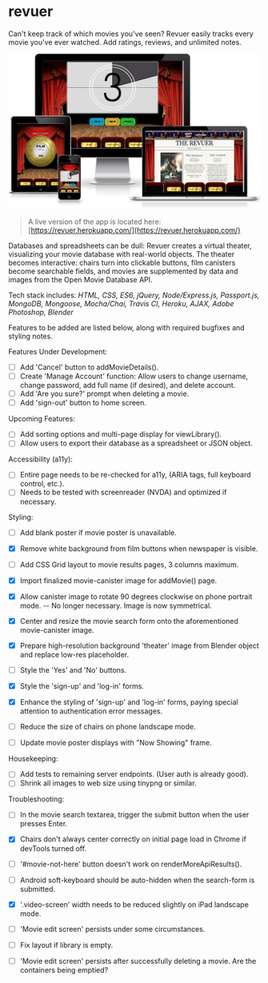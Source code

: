 # revuer
Can't keep track of which movies you've seen? Revuer easily tracks every movie you've ever watched. Add ratings, reviews, and unlimited notes.


![Screenshots of revuer](public/image/revuer-responsive-11-cropped-tight.jpg)  

> A live version of the app is located here: [https://revuer.herokuapp.com/](https://revuer.herokuapp.com/)

Databases and spreadsheets can be dull: Revuer creates a virtual theater, visualizing your movie database with real-world objects. The theater becomes interactive: chairs turn into clickable buttons, film canisters become searchable fields, and movies are supplemented by data and images from the Open Movie Database API.

Tech stack includes: *HTML, CSS, ES6, jQuery, Node/Express.js, Passport.js, MongoDB, Mongoose, Mocha/Chai, Travis CI, Heroku, AJAX, Adobe Photoshop, Blender*

Features to be added are listed below, along with required bugfixes and styling notes.

Features Under Development:
  * [ ] Add 'Cancel' button to addMovieDetails().
  * [ ] Create 'Manage Account' function: Allow users to change username, change password, add full name (if desired), and delete account.
  * [ ] Add 'Are you sure?' prompt when deleting a movie.
  * [ ] Add 'sign-out' button to home screen.
  
Upcoming Features:
  * [ ] Add sorting options and multi-page display for viewLibrary().
  * [ ] Allow users to export their database as a spreadsheet or JSON object.
  
Accessibility (a11y):
  * [ ] Entire page needs to be re-checked for a11y, (ARIA tags, full keyboard control, etc.).
  * [ ] Needs to be tested with screenreader (NVDA) and optimized if necessary.
 
Styling:
  * [ ] Add blank poster if movie poster is unavailable.
  * [X] Remove white background from film buttons when newspaper is visible.
  * [ ] Add CSS Grid layout to movie results pages, 3 columns maximum.
  * [X] Import finalized movie-canister image for addMovie() page.
  * [X] Allow canister image to rotate 90 degrees clockwise on phone portrait mode.
        -- No longer necessary. Image is now symmetrical.
  * [X] Center and resize the movie search form onto the aforementioned movie-canister image.
  * [X] Prepare high-resolution background 'theater' image from Blender object and replace low-res placeholder.
  * [ ] Style the 'Yes' and 'No' buttons.
  * [X] Style the 'sign-up' and 'log-in' forms.
  * [X] Enhance the styling of 'sign-up' and 'log-in' forms, paying special attention to authentication error messages.
  * [ ] Reduce the size of chairs on phone landscape mode.
  * [ ] Update movie poster displays with "Now Showing" frame.
  
    
Housekeeping:
  * [ ] Add tests to remaining server endpoints. (User auth is already good).
  * [ ] Shrink all images to web size using tinypng or similar.
     
Troubleshooting:
  * [ ] In the movie search textarea, trigger the submit button when the user presses Enter.
  * [X] Chairs don't always center correctly on initial page load in Chrome if devTools turned off.
  * [ ] '#movie-not-here' button doesn't work on renderMoreApiResults().
  * [ ] Android soft-keyboard should be auto-hidden when the search-form is submitted.
  * [X] '.video-screen' width needs to be reduced slightly on iPad landscape mode.
  * [ ] 'Movie edit screen' persists under some circumstances.
  * [ ] Fix layout if library is empty.
  * [ ] 'Movie edit screen' persists after successfully deleting a movie. Are the containers being emptied?
  
